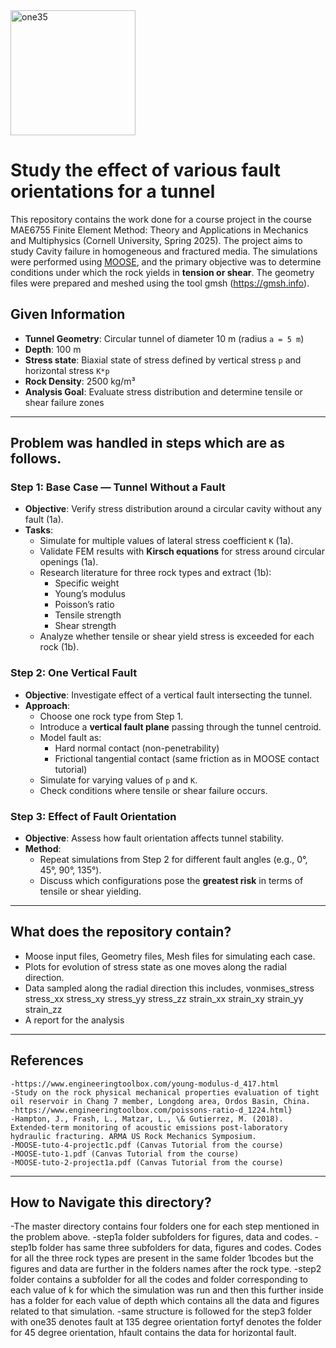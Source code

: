 
<img width="200" height="200" alt="one35" src="https://github.com/user-attachments/assets/6752d648-af41-45ef-9727-81f6ee96d869" />


# Study the effect of various fault orientations for a tunnel

This repository contains the work done for a course project in the course MAE6755 Finite Element Method: Theory and Applications in Mechanics and Multiphysics (Cornell University, Spring 2025). The project aims to study Cavity failure in homogeneous and fractured media. The simulations were performed using [MOOSE](https://mooseframework.inl.gov/), and the primary objective was to determine conditions under which the rock yields in **tension or shear**. The geometry files were prepared and meshed using the tool gmsh (https://gmsh.info). 

## Given Information 

- **Tunnel Geometry**: Circular tunnel of diameter 10 m (radius `a = 5 m`)
- **Depth**: 100 m
- **Stress state**: Biaxial state of stress defined by vertical stress `p` and horizontal stress `K*p`
- **Rock Density**: 2500 kg/m³
- **Analysis Goal**: Evaluate stress distribution and determine tensile or shear failure zones

---

## Problem was handled in steps which are as follows. 

### Step 1: Base Case — Tunnel Without a Fault

- **Objective**: Verify stress distribution around a circular cavity without any fault (1a).
- **Tasks**:
  - Simulate for multiple values of lateral stress coefficient `K` (1a).
  - Validate FEM results with **Kirsch equations** for stress around circular openings (1a).
  - Research literature for three rock types and extract (1b):
    - Specific weight
    - Young’s modulus
    - Poisson’s ratio
    - Tensile strength
    - Shear strength
  - Analyze whether tensile or shear yield stress is exceeded for each rock (1b).

### Step 2: One Vertical Fault

- **Objective**: Investigate effect of a vertical fault intersecting the tunnel.
- **Approach**:
  - Choose one rock type from Step 1.
  - Introduce a **vertical fault plane** passing through the tunnel centroid.
  - Model fault as:
    - Hard normal contact (non-penetrability)
    - Frictional tangential contact (same friction as in MOOSE contact tutorial)
  - Simulate for varying values of `p` and `K`.
  - Check conditions where tensile or shear failure occurs.

### Step 3: Effect of Fault Orientation

- **Objective**: Assess how fault orientation affects tunnel stability.
- **Method**:
  - Repeat simulations from Step 2 for different fault angles (e.g., 0°, 45°, 90°, 135°).
  - Discuss which configurations pose the **greatest risk** in terms of tensile or shear yielding.

---

## What does the repository contain?

- Moose input files, Geometry files, Mesh files for simulating each case.
- Plots for evolution of stress state as one moves along the radial direction. 
- Data sampled along the radial direction this includes, vonmises_stress stress_xx stress_xy stress_yy stress_zz strain_xx strain_xy strain_yy strain_zz
- A report for the analysis

---

## References

    -https://www.engineeringtoolbox.com/young-modulus-d_417.html
    -Study on the rock physical mechanical properties evaluation of tight oil reservoir in Chang 7 member, Longdong area, Ordos Basin, China.
    -https://www.engineeringtoolbox.com/poissons-ratio-d_1224.html}
    -Hampton, J., Frash, L., Matzar, L., \& Gutierrez, M. (2018). Extended-term monitoring of acoustic emissions post-laboratory hydraulic fracturing. ARMA US Rock Mechanics Symposium.
    -MOOSE-tuto-4-project1c.pdf (Canvas Tutorial from the course)
    -MOOSE-tuto-1.pdf (Canvas Tutorial from the course)
    -MOOSE-tuto-2-project1a.pdf (Canvas Tutorial from the course)

---

## How to Navigate this directory?

-The master directory contains four folders one for each step mentioned in the problem above. 
-step1a folder subfolders for figures, data and codes. 
-step1b folder has same three subfolders for data, figures and codes. Codes for all the three rock types are present in the same folder 1bcodes but the figures and data are further in the folders names after the rock type. 
-step2 folder contains a subfolder for all the codes and folder corresponding to each value of k for which the simulation was run and then this further inside has a folder for each value of depth which contains all the data and figures related to that simulation. 
-same structure is followed for the step3 folder with one35 denotes fault at 135 degree orientation fortyf denotes the folder for 45 degree orientation, hfault contains the data for horizontal fault. 
















